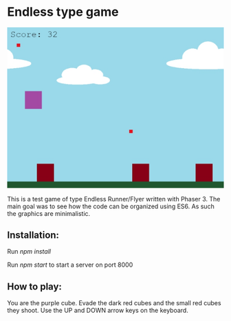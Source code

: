 # Endless type game

![Alt text](/screen/screen.jpg?raw=true "Screenshot")

This is a test game of type Endless Runner/Flyer written with Phaser 3. The main goal was to see how the code can be organized using ES6. As such the graphics are minimalistic.

## Installation:
Run *npm install*

Run *npm start* to start a server on port 8000

## How to play:
You are the purple cube. Evade the dark red cubes and the small red cubes they shoot.
Use the UP and DOWN arrow keys on the keyboard.


